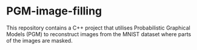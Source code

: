 # PGM-image-filling
This repository contains a C++ project that utilises Probabilistic Graphical Models (PGM) to reconstruct images from the MNIST dataset where parts of the images are masked. 
